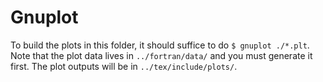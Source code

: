 # Gnuplot

To build the plots in this folder, it should suffice to do `$ gnuplot ./*.plt`.
Note that the plot data lives in `../fortran/data/` and you must generate it first.
The plot outputs will be in `../tex/include/plots/`.
